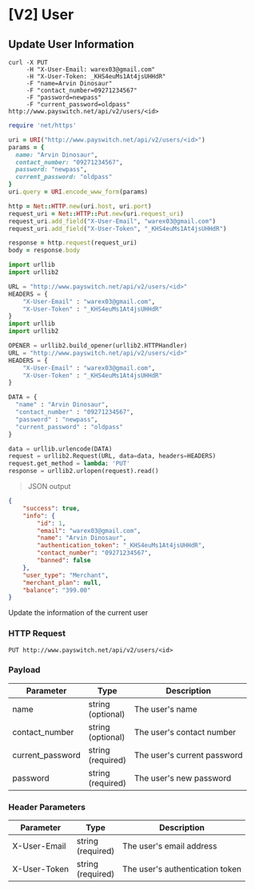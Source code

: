 # [V2] User

## Update User Information

```shell
curl -X PUT
     -H "X-User-Email: warex03@gmail.com"
     -H "X-User-Token: _KHS4euMs1At4jsUHHdR"
     -F "name=Arvin Dinosaur"
     -F "contact_number=09271234567"
     -F "password=newpass"
     -F "current_password=oldpass"
http://www.payswitch.net/api/v2/users/<id>
```

```ruby
require 'net/https'

uri = URI("http://www.payswitch.net/api/v2/users/<id>")
params = {
  name: "Arvin Dinosaur",
  contact_number: "09271234567",
  password: "newpass",
  current_password: "oldpass"
}
uri.query = URI.encode_www_form(params)

http = Net::HTTP.new(uri.host, uri.port)
request_uri = Net::HTTP::Put.new(uri.request_uri)
request_uri.add_field("X-User-Email", "warex03@gmail.com")
request_uri.add_field("X-User-Token", "_KHS4euMs1At4jsUHHdR")

response = http.request(request_uri)
body = response.body
```

```python
import urllib
import urllib2

URL = "http://www.payswitch.net/api/v2/users/<id>"
HEADERS = {
    "X-User-Email" : "warex03@gmail.com",
    "X-User-Token" : "_KHS4euMs1At4jsUHHdR"
}
import urllib
import urllib2

OPENER = urllib2.build_opener(urllib2.HTTPHandler)
URL = "http://www.payswitch.net/api/v2/users/<id>"
HEADERS = {
    "X-User-Email" : "warex03@gmail.com",
    "X-User-Token" : "_KHS4euMs1At4jsUHHdR"
}

DATA = {
  "name" : "Arvin Dinosaur",
  "contact_number" : "09271234567",
  "password" : "newpass",
  "current_password" : "oldpass"
}

data = urllib.urlencode(DATA)
request = urllib2.Request(URL, data=data, headers=HEADERS)
request.get_method = lambda: 'PUT'
response = urllib2.urlopen(request).read()
```
> JSON output

```json
{
    "success": true,
    "info": {
        "id": 1,
        "email": "warex03@gmail.com",
        "name": "Arvin Dinosaur",
        "authentication_token": "_KHS4euMs1At4jsUHHdR",
        "contact_number": "09271234567",
        "banned": false
    },
    "user_type": "Merchant",
    "merchant_plan": null,
    "balance": "399.00"
}
```

Update the information of the current user

### HTTP Request

`PUT http://www.payswitch.net/api/v2/users/<id>`

### Payload

Parameter | Type | Description
--------- | ------- | -----------
name | string<br />(optional) | The user's name
contact_number | string<br />(optional) | The user's contact number
current_password | string<br />(required) | The user's current password
password | string<br />(required) | The user's new password

### Header Parameters

Parameter | Type | Description
--------- | ------- | -----------
X-User-Email | string<br/>(required) | The user's email address
X-User-Token | string<br/>(required) | The user's authentication token
